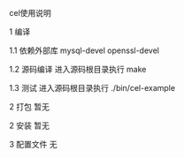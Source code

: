 cel使用说明

1 编译

1.1 依赖外部库
mysql-devel openssl-devel 

1.2 源码编译
进入源码根目录执行
make

1.3 测试
进入源码根目录执行
./bin/cel-example

2 打包
暂无

2 安装
暂无

3 配置文件
无
